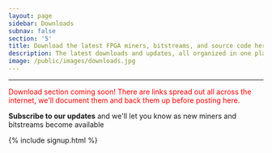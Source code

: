 ```yaml
---
layout: page
sidebar: Downloads
subnav: false
section: '5'
title: Download the latest FPGA miners, bitstreams, and source code here!
description: The latest downloads and updates, all organized in one place for the mining community along with tutorials and documentation.
image: /public/images/downloads.jpg
---
```


---

<p class="message" style="color:red;">Download section coming soon!  There are links spread out all across the internet, we'll document them and back them up before posting here.</p>

**Subscribe to our updates** and we'll let you know as new miners and bitstreams become available

{% include signup.html %}